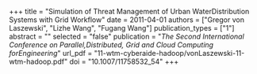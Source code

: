 +++
title = "Simulation of Threat Management of Urban WaterDistribution Systems with Grid Workflow"
date = 2011-04-01
authors = ["Gregor von Laszewski", "Lizhe Wang", "Fugang Wang"]
publication_types = ["1"]
abstract = ""
selected = "false"
publication = "*The Second International Conference on Parallel,Distributed, Grid and Cloud Computing forEngineering*"
url_pdf = "11-wtm-cyberaide-hadoop/vonLaszewski-11-wtm-hadoop.pdf"
doi = "10.1007/11758532_54"
+++

